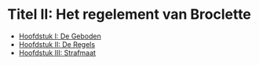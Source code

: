 # Titel II: Het regelement van Broclette

- [Hoofdstuk I: De Geboden](title_ii_ch_i.md)
- [Hoofdstuk II: De Regels](title_ii_ch_ii.md)
- [Hoofdstuk III: Strafmaat](title_ii_ch_iii.md)